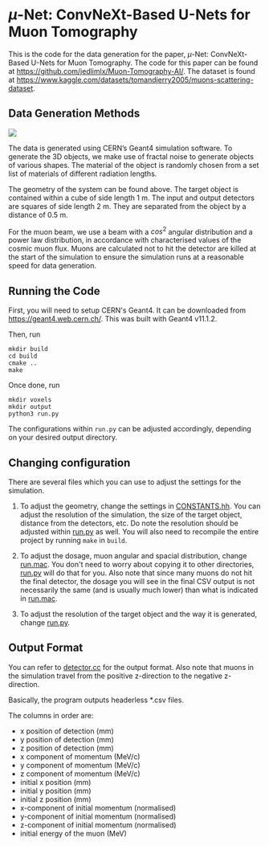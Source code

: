 # $\mu$-Net: ConvNeXt-Based U-Nets for Muon Tomography

This is the code for the data generation for the paper, $\mu$-Net: ConvNeXt-Based U-Nets for Muon Tomography. 
The code for this paper can be found at https://github.com/jedlimlx/Muon-Tomography-AI/. 
The dataset is found at https://www.kaggle.com/datasets/tomandjerry2005/muons-scattering-dataset.

## Data Generation Methods

![](https://www.googleapis.com/download/storage/v1/b/kaggle-user-content/o/inbox%2F3246529%2F8fb087cd90fadc29cbc4f5b614ebf09d%2Fgeant4_setup_v2.png?generation=1692002305568155&alt=media)

The data is generated using CERN’s Geant4 simulation software. To generate the 3D objects, we make use of fractal noise to generate objects of various shapes. The material of the object is randomly chosen from a set list of materials of different radiation lengths.

The geometry of the system can be found above. The target object is contained within a cube of side length 1 m. The input and output detectors are squares of side length 2 m. They are separated from the object by a distance of 0.5 m.

For the muon beam, we use a beam with a $cos^2$ angular distribution and a power law distribution, in
accordance with characterised values of the cosmic muon flux. Muons are calculated not to hit the
detector are killed at the start of the simulation to ensure the simulation runs at a reasonable speed for data generation.

## Running the Code

First, you will need to setup CERN's Geant4. It can be downloaded from https://geant4.web.cern.ch/. This was built with Geant4 v11.1.2.

Then, run
```
mkdir build
cd build
cmake ..
make
```

Once done, run
```
mkdir voxels
mkdir output
python3 run.py
```

The configurations within `run.py` can be adjusted accordingly, depending on your desired output directory.

## Changing configuration

There are several files which you can use to adjust the settings for the simulation. 

1. To adjust the geometry, change the 
settings in [CONSTANTS.hh](src/CONSTANTS.hh). You can adjust the resolution of the simulation, 
the size of the target object, distance from the detectors, etc. Do note the resolution should be adjusted within
[run.py](run.py) as well. You will also need to recompile the entire project by running `make` in `build`.

2. To adjust the dosage, muon angular and spacial distribution, change [run.mac](macros/run.mac). You don't need to worry
about copying it to other directories, [run.py](run.py) will do that for you. Also note that since many muons do not hit the
final detector, the dosage you will see in the final CSV output is not necessarily the same (and is usually much lower) than
what is indicated in [run.mac](macros/run.mac).

3. To adjust the resolution of the target object and the way it is generated, change [run.py](run.py).


## Output Format

You can refer to [detector.cc](src/detector.cc) for the output format. 
Also note that muons in the simulation travel from the positive z-direction to the negative z-direction.

Basically, the program outputs headerless *.csv files.

The columns in order are:
- x position of detection (mm)
- y position of detection (mm)
- z position of detection (mm)
- x component of momentum (MeV/c)
- y component of momentum (MeV/c)
- z component of momentum (MeV/c)
- initial x position (mm)
- initial y position (mm)
- initial z position (mm)
- x-component of initial momentum (normalised)
- y-component of initial momentum (normalised)
- z-component of initial momentum (normalised)
- initial energy of the muon (MeV)
